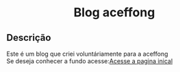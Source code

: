 <h1 align="center">Blog aceffong</h1>

<h2>Descrição</h2>
Este é um blog que criei voluntáriamente para a aceffong
<br>
Se deseja conhecer a fundo acesse:<a href="https://aceffong.com.br/">Acesse a pagina inical</a>
